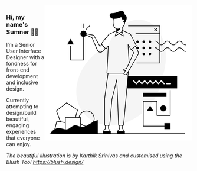 <img align="right" src="https://raw.githubusercontent.com/sumnerbhandal/sumnerbhandal/main/Tech%20Life%20-%20Life%20Management.png" alt="Illustration of man interacting with tech symbols" width=400px height=367px/>

### Hi, my name's Sumner 👋🏽

I’m a Senior User Interface Designer with a fondness for front-end development and inclusive design. 

Currently attempting to design/build beautiful, engaging experiences that everyone can enjoy.

_The beautiful illustration is by Karthik Srinivas and customised using the Blush Tool https://blush.design/_
